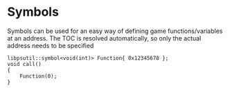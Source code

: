 # Symbols
Symbols can be used for an easy way of defining game functions/variables at an address. The TOC is resolved automatically, so only the actual address needs to be specified

```
libpsutil::symbol<void(int)> Function{ 0x12345678 };
void call()
{
    Function(0);
}
```
